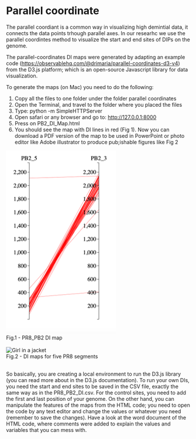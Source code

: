 # Parallel coordinate

The parallel coordiant is a common way in visualizing high demintial data, it connects the data points trhough parallel axes. In our researhc we use the parallel coordintes method to visualize the start and end sites of DIPs on the genome. 


The parallel-coordinates DI maps were generated by adapting an example code (https://observablehq.com/@drimaria/parallel-coordinates-d3-v4) from the D3.js platform; which is an open-source Javascript library for data visualization.

To generate the maps  (on Mac) you need to do the following:

1) Copy all the files to one folder under the folder parallel coordinates 
2) Open the Terminal, and travel to the folder where you placed the files
3) Type: python -m SimpleHTTPServer
4) Open safari or any browser and go to: http://127.0.0.1:8000
5) Press on PB2_DI_Map.html
6) You should see the map with DI lines in red (Fig 1). Now you can download a PDF version of the map to be used in PowerPoint or photo editor like Adobe illustrator to produce pub;ishable figures like Fig 2 


<img src="DImaps/DI_red.png" alt="Girl in a jacket" width="300" height="500">
 <figcaption>Fig.1 - PR8_PB2 DI map</figcaption><br>
 
<img src="DImaps/Maps_all_segments.jpg" alt="Girl in a jacket" width="500" height="300">
 <figcaption>Fig.2 - DI maps for five PR8 segments</figcaption><br>
 
So basically, you are creating a local environment to run the D3.js library (you can read more about in the D3.js documentation). To run your own DIs, you need the start and end sites to be saved in the CSV file, exactly the same way as in the PR8_PB2_DI.csv. For the control sites, you need to add the first and last position of your genome. On the other hand, you can manipulate the features of the maps from the HTML code; you need to open the code by any text editor and change the values or whatever you need (remember to save the changes). Have a look at the word document of the HTML code, where comments were added to explain the values and variables that you can mess with.  




